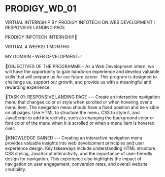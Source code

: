 # PRODIGY_WD_01
VIRTUAL INTERNSHIP BY PRODIGY INFOTECH ON WEB DEVELOPMENT : RESPONSIVE LANDING PAGE

PRODIGY INFOTECH INTERNSHIP🚀

VIRTUAL 4 WEEKS/ 1 MONTH🌐

MY DOMAIN - WEB DEVELOPMENT✅

💠OBJECTIVES OF THE PROGRAMME - 
As a Web Development intern, we will have the opportunity to gain hands-on experience and develop valuable skills that will prepare us for our future career. 
This program is designed to challenge us, support our growth, and provide us with a meaningful and rewarding experience.

💠TASK 01: RESPONSIVE LANDING PAGE ---
Create an interactive navigation menu that changes color or style when scrolled or when hovering over a menu item. The navigation menu should have a fixed position and be visible on all pages. Use HTML to structure the menu, CSS to style it, and JavaScript to add interactivity, such as changing the background color or font color of the menu when it is scrolled or when a menu item is hovered over. 

💠KNOWLEDGE GAINED ---
Creating an interactive navigation menu provides valuable insights into web development principles and user experience design. Key takeaways include understanding HTML structure, CSS styling, JavaScript interactivity, and the importance of user-friendly design for navigation. This experience also highlights the impact of navigation on user engagement, conversion rates, and overall website credibility.
